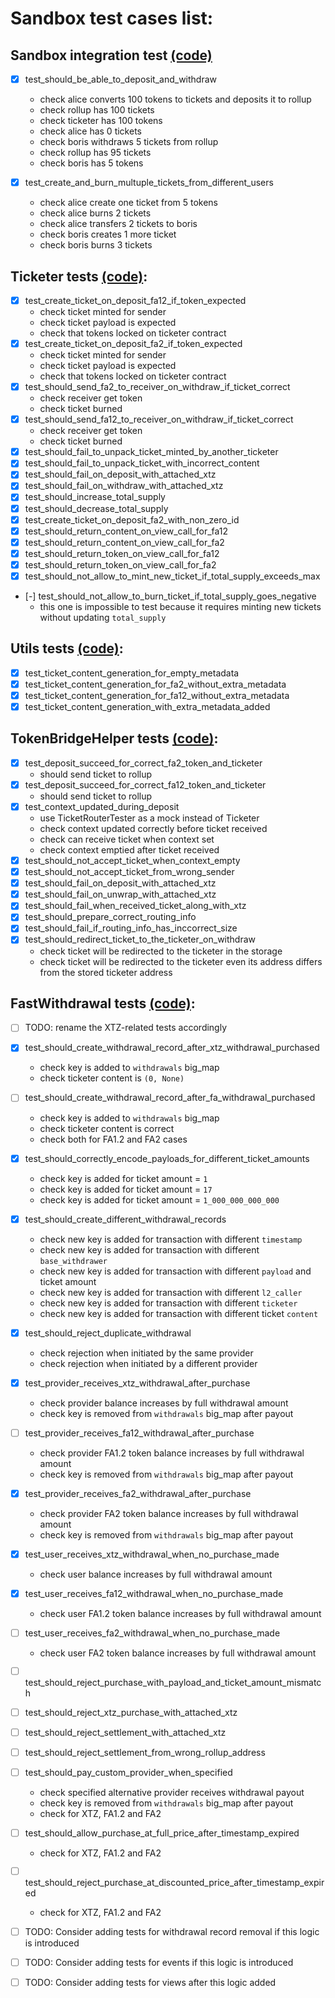 # Sandbox test cases list:

## Sandbox integration test [(code)](test_communication.py)
- [x] test_should_be_able_to_deposit_and_withdraw
    - check alice converts 100 tokens to tickets and deposits it to rollup
    - check rollup has 100 tickets
    - check ticketer has 100 tokens
    - check alice has 0 tickets
    - check boris withdraws 5 tickets from rollup
    - check rollup has 95 tickets
    - check boris has 5 tokens

- [x] test_create_and_burn_multuple_tickets_from_different_users
    - check alice create one ticket from 5 tokens
    - check alice burns 2 tickets
    - check alice transfers 2 tickets to boris
    - check boris creates 1 more ticket
    - check boris burns 3 tickets

## Ticketer tests [(code)](test_ticketer.py):
- [x] test_create_ticket_on_deposit_fa12_if_token_expected
    - check ticket minted for sender
    - check ticket payload is expected
    - check that tokens locked on ticketer contract
- [x] test_create_ticket_on_deposit_fa2_if_token_expected
    - check ticket minted for sender
    - check ticket payload is expected
    - check that tokens locked on ticketer contract
- [x] test_should_send_fa2_to_receiver_on_withdraw_if_ticket_correct
    - check receiver get token
    - check ticket burned
- [x] test_should_send_fa12_to_receiver_on_withdraw_if_ticket_correct
    - check receiver get token
    - check ticket burned
- [x] test_should_fail_to_unpack_ticket_minted_by_another_ticketer
- [x] test_should_fail_to_unpack_ticket_with_incorrect_content
- [x] test_should_fail_on_deposit_with_attached_xtz
- [x] test_should_fail_on_withdraw_with_attached_xtz
- [x] test_should_increase_total_supply
- [x] test_should_decrease_total_supply
- [x] test_create_ticket_on_deposit_fa2_with_non_zero_id
- [x] test_should_return_content_on_view_call_for_fa12
- [x] test_should_return_content_on_view_call_for_fa2
- [x] test_should_return_token_on_view_call_for_fa12
- [x] test_should_return_token_on_view_call_for_fa2
- [x] test_should_not_allow_to_mint_new_ticket_if_total_supply_exceeds_max
- [-] test_should_not_allow_to_burn_ticket_if_total_supply_goes_negative
    - this one is impossible to test because it requires minting new tickets without updating `total_supply`

## Utils tests [(code)](test_utils.py):
- [x] test_ticket_content_generation_for_empty_metadata
- [x] test_ticket_content_generation_for_fa2_without_extra_metadata
- [x] test_ticket_content_generation_for_fa12_without_extra_metadata
- [x] test_ticket_content_generation_with_extra_metadata_added

## TokenBridgeHelper tests [(code)](test_token_bridge_helper.py):
- [x] test_deposit_succeed_for_correct_fa2_token_and_ticketer
    - should send ticket to rollup
- [x] test_deposit_succeed_for_correct_fa12_token_and_ticketer
    - should send ticket to rollup
- [x] test_context_updated_during_deposit
    - use TicketRouterTester as a mock instead of Ticketer
    - check context updated correctly before ticket received
    - check can receive ticket when context set
    - check context emptied after ticket received
- [x] test_should_not_accept_ticket_when_context_empty
- [x] test_should_not_accept_ticket_from_wrong_sender
- [x] test_should_fail_on_deposit_with_attached_xtz
- [x] test_should_fail_on_unwrap_with_attached_xtz
- [x] test_should_fail_when_received_ticket_along_with_xtz
- [x] test_should_prepare_correct_routing_info
- [x] test_should_fail_if_routing_info_has_inccorrect_size
- [x] test_should_redirect_ticket_to_the_ticketer_on_withdraw
    - check ticket will be redirected to the ticketer in the storage
    - check ticket will be redirected to the ticketer even its address differs from the stored ticketer address

## FastWithdrawal tests [(code)](test_fast_withdrawal.py):
- [ ] TODO: rename the XTZ-related tests accordingly

- [x] test_should_create_withdrawal_record_after_xtz_withdrawal_purchased
    - check key is added to `withdrawals` big_map
    - check ticketer content is `(0, None)`

- [ ] test_should_create_withdrawal_record_after_fa_withdrawal_purchased
    - check key is added to `withdrawals` big_map
    - check ticketer content is correct
    - check both for FA1.2 and FA2 cases

- [x] test_should_correctly_encode_payloads_for_different_ticket_amounts
    - check key is added for ticket amount = `1`
    - check key is added for ticket amount = `17`
    - check key is added for ticket amount = `1_000_000_000_000`

- [x] test_should_create_different_withdrawal_records
    - check new key is added for transaction with different `timestamp`
    - check new key is added for transaction with different `base_withdrawer`
    - check new key is added for transaction with different `payload` and ticket amount
    - check new key is added for transaction with different `l2_caller`
    - check new key is added for transaction with different `ticketer`
    - check new key is added for transaction with different ticket `content`

- [x] test_should_reject_duplicate_withdrawal
    - check rejection when initiated by the same provider
    - check rejection when initiated by a different provider

- [x] test_provider_receives_xtz_withdrawal_after_purchase
    - check provider balance increases by full withdrawal amount
    - check key is removed from `withdrawals` big_map after payout

- [ ] test_provider_receives_fa12_withdrawal_after_purchase
    - check provider FA1.2 token balance increases by full withdrawal amount
    - check key is removed from `withdrawals` big_map after payout

- [x] test_provider_receives_fa2_withdrawal_after_purchase
    - check provider FA2 token balance increases by full withdrawal amount
    - check key is removed from `withdrawals` big_map after payout

- [x] test_user_receives_xtz_withdrawal_when_no_purchase_made
    - check user balance increases by full withdrawal amount

- [x] test_user_receives_fa12_withdrawal_when_no_purchase_made
    - check user FA1.2 token balance increases by full withdrawal amount

- [ ] test_user_receives_fa2_withdrawal_when_no_purchase_made
    - check user FA2 token balance increases by full withdrawal amount

- [ ] test_should_reject_purchase_with_payload_and_ticket_amount_mismatch

- [ ] test_should_reject_xtz_purchase_with_attached_xtz

- [ ] test_should_reject_settlement_with_attached_xtz

- [ ] test_should_reject_settlement_from_wrong_rollup_address

- [ ] test_should_pay_custom_provider_when_specified
    - check specified alternative provider receives withdrawal payout
    - check key is removed from `withdrawals` big_map after payout
    - check for XTZ, FA1.2 and FA2

- [ ] test_should_allow_purchase_at_full_price_after_timestamp_expired
    - check for XTZ, FA1.2 and FA2

- [ ] test_should_reject_purchase_at_discounted_price_after_timestamp_expired
    - check for XTZ, FA1.2 and FA2

- [ ] TODO: Consider adding tests for withdrawal record removal if this logic is introduced
- [ ] TODO: Consider adding tests for events if this logic is introduced
- [ ] TODO: Consider adding tests for views after this logic added
